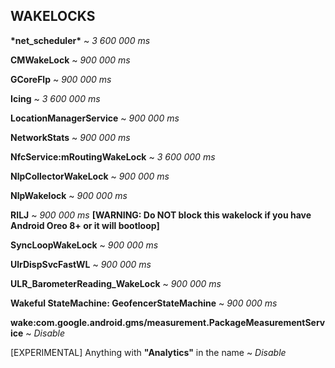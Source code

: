 ## WAKELOCKS
**\*net_scheduler\*** ~ _3 600 000 ms_

**CMWakeLock** ~ _900 000 ms_

**GCoreFlp** ~ _900 000 ms_

**Icing** ~ _3 600 000 ms_

**LocationManagerService** ~ _900 000 ms_

**NetworkStats** ~ _900 000 ms_

**NfcService:mRoutingWakeLock** ~ _3 600 000 ms_

**NlpCollectorWakeLock** ~ _900 000 ms_

**NlpWakelock** ~ _900 000 ms_

**RILJ** ~ _900 000 ms_ **[WARNING: Do NOT block this wakelock if you have Android Oreo 8+ or it will bootloop]**

**SyncLoopWakeLock** ~ _900 000 ms_

**UlrDispSvcFastWL** ~ _900 000 ms_

**ULR_BarometerReading_WakeLock** ~ _900 000 ms_

**Wakeful StateMachine: GeofencerStateMachine** ~ _900 000 ms_

**wake:com.google.android.gms/measurement.PackageMeasurementService** ~ _Disable_

[EXPERIMENTAL] Anything with **"Analytics"** in the name ~ _Disable_
